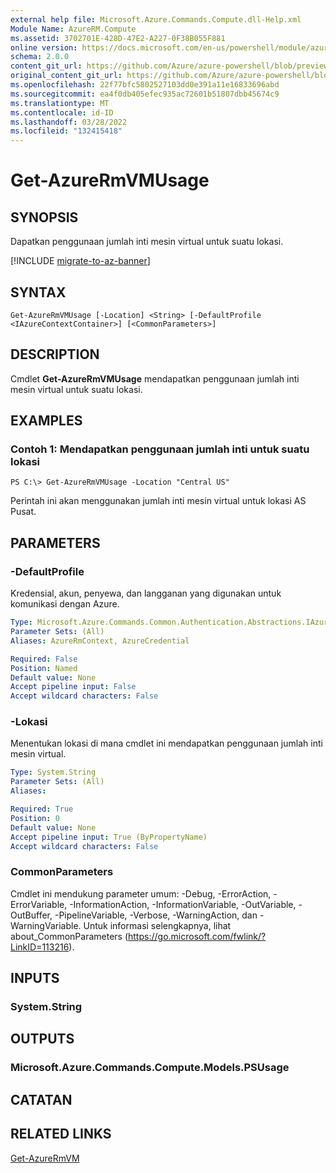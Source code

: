 ```yaml
---
external help file: Microsoft.Azure.Commands.Compute.dll-Help.xml
Module Name: AzureRM.Compute
ms.assetid: 3702701E-428D-47E2-A227-0F38B055F881
online version: https://docs.microsoft.com/en-us/powershell/module/azurerm.compute/get-azurermvmusage
schema: 2.0.0
content_git_url: https://github.com/Azure/azure-powershell/blob/preview/src/ResourceManager/Compute/Commands.Compute/help/Get-AzureRmVMUsage.md
original_content_git_url: https://github.com/Azure/azure-powershell/blob/preview/src/ResourceManager/Compute/Commands.Compute/help/Get-AzureRmVMUsage.md
ms.openlocfilehash: 22f77bfc5802527103dd0e391a11e16833696abd
ms.sourcegitcommit: ea4f0db405efec935ac72601b51807dbb45674c9
ms.translationtype: MT
ms.contentlocale: id-ID
ms.lasthandoff: 03/28/2022
ms.locfileid: "132415418"
---
```

# Get-AzureRmVMUsage

## SYNOPSIS
Dapatkan penggunaan jumlah inti mesin virtual untuk suatu lokasi.

[!INCLUDE [migrate-to-az-banner](../../includes/migrate-to-az-banner.md)]

## SYNTAX

```
Get-AzureRmVMUsage [-Location] <String> [-DefaultProfile <IAzureContextContainer>] [<CommonParameters>]
```

## DESCRIPTION
Cmdlet **Get-AzureRmVMUsage** mendapatkan penggunaan jumlah inti mesin virtual untuk suatu lokasi.

## EXAMPLES

### Contoh 1: Mendapatkan penggunaan jumlah inti untuk suatu lokasi
```
PS C:\> Get-AzureRmVMUsage -Location "Central US"
```

Perintah ini akan menggunakan jumlah inti mesin virtual untuk lokasi AS Pusat.

## PARAMETERS

### -DefaultProfile
Kredensial, akun, penyewa, dan langganan yang digunakan untuk komunikasi dengan Azure.

```yaml
Type: Microsoft.Azure.Commands.Common.Authentication.Abstractions.IAzureContextContainer
Parameter Sets: (All)
Aliases: AzureRmContext, AzureCredential

Required: False
Position: Named
Default value: None
Accept pipeline input: False
Accept wildcard characters: False
```

### -Lokasi
Menentukan lokasi di mana cmdlet ini mendapatkan penggunaan jumlah inti mesin virtual.

```yaml
Type: System.String
Parameter Sets: (All)
Aliases:

Required: True
Position: 0
Default value: None
Accept pipeline input: True (ByPropertyName)
Accept wildcard characters: False
```

### CommonParameters
Cmdlet ini mendukung parameter umum: -Debug, -ErrorAction, -ErrorVariable, -InformationAction, -InformationVariable, -OutVariable, -OutBuffer, -PipelineVariable, -Verbose, -WarningAction, dan -WarningVariable. Untuk informasi selengkapnya, lihat about_CommonParameters (https://go.microsoft.com/fwlink/?LinkID=113216).

## INPUTS

### System.String

## OUTPUTS

### Microsoft.Azure.Commands.Compute.Models.PSUsage

## CATATAN

## RELATED LINKS

[Get-AzureRmVM](./Get-AzureRmVM.md)


